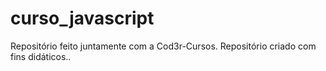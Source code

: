 # curso_javascript
Repositório feito juntamente com a Cod3r-Cursos. Repositório criado com fins didáticos..
